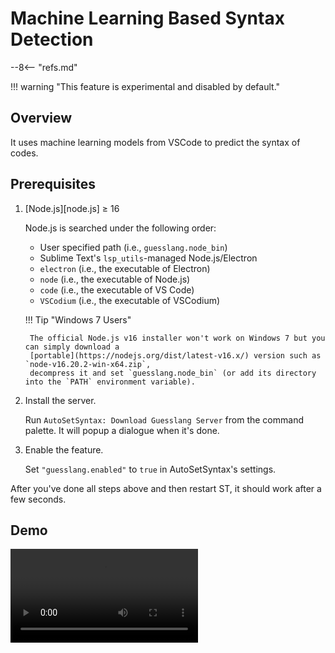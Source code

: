 # Machine Learning Based Syntax Detection

--8<-- "refs.md"

!!! warning "This feature is experimental and disabled by default."

## Overview

It uses machine learning models from VSCode to predict the syntax of codes.

## Prerequisites

1. [Node.js][node.js] ≥ 16

    Node.js is searched under the following order:

    - User specified path (i.e., `guesslang.node_bin`)
    - Sublime Text's `lsp_utils`-managed Node.js/Electron
    - `electron` (i.e., the executable of Electron)
    - `node` (i.e., the executable of Node.js)
    - `code` (i.e., the executable of VS Code)
    - `VSCodium` (i.e., the executable of VSCodium)

    !!! Tip "Windows 7 Users"

        The official Node.js v16 installer won't work on Windows 7 but you can simply download a
        [portable](https://nodejs.org/dist/latest-v16.x/) version such as `node-v16.20.2-win-x64.zip`,
        decompress it and set `guesslang.node_bin` (or add its directory into the `PATH` environment variable).

1. Install the server.

    Run `AutoSetSyntax: Download Guesslang Server` from the command palette. It will popup a dialogue when it's done.

1. Enable the feature.

    Set `"guesslang.enabled"` to `true` in AutoSetSyntax's settings.

After you've done all steps above and then restart ST, it should work after a few seconds.

## Demo

<video controls="controls" style="max-width:100%">
  <source type="video/mp4" src="https://user-images.githubusercontent.com/6594915/133069990-ea6eaf22-f341-4c0c-9b74-1931f96c7183.mp4"></source>
  <p>Your browser does not support the video element.</p>
</video>
